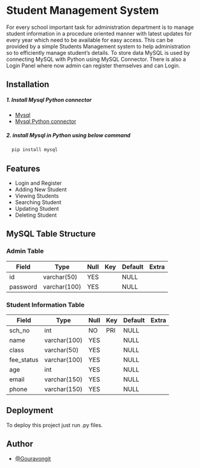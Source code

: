
# Student Management System

For every school important task for administration department is to manage student information in a procedure oriented manner with latest updates for every year which need to be available for easy access. This can be provided by a simple Students Management system to help administration so to efficiently manage student’s details. To store data MySQL is used by connecting MySQL with Python using MySQL Connector. There is also a Login Panel where now admin can register themselves and can Login.

## Installation

##### 1. Install Mysql Python connector 

- [Mysql](https://dev.mysql.com/downloads/mysql/)
- [Mysql Python connector](https://dev.mysql.com/downloads/connector/python/)
 
##### 2. install Mysql in Python using below command
  ```bash
    pip install mysql
  ```
    
## Features
- Login and Register
- Adding New Student
- Viewing Students
- Searching Student
- Updating Student
- Deleting Student
  
## MySQL Table Structure


### Admin Table

| Field    | Type         | Null | Key | Default | Extra |
|----------|--------------|------|-----|---------|-------|
| id       | varchar(50)  | YES  |     | NULL    |       |
| password | varchar(100) | YES  |     | NULL    |       |
 


### Student Information Table

| Field      | Type         | Null | Key | Default | Extra |
|------------|--------------|------|-----|---------|-------|
| sch_no     | int          | NO   | PRI | NULL    |       |
| name       | varchar(100) | YES  |     | NULL    |       |
| class      | varchar(50)  | YES  |     | NULL    |       |
| fee_status | varchar(100) | YES  |     | NULL    |       |
| age        | int          | YES  |     | NULL    |       |
| email      | varchar(150) | YES  |     | NULL    |       |
| phone      | varchar(150) | YES  |     | NULL    |       |


## Deployment

To deploy this project just run .py files.



  
## Author

- [@Gouravongit](https://github.com/GouravOngit)

  
